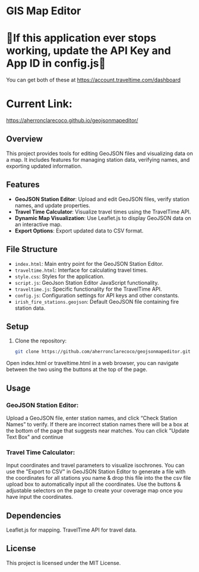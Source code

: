# GIS Map Editor
# 🚨If this application ever stops working, update the API Key and App ID in config.js🚨
 You can get both of these at https://account.traveltime.com/dashboard

 # Current Link:
 https://aherronclarecoco.github.io/geojsonmapeditor/
## Overview
This project provides tools for editing GeoJSON files and visualizing data on a map. It includes features for managing station data, verifying names, and exporting updated information.

## Features
- **GeoJSON Station Editor**: Upload and edit GeoJSON files, verify station names, and update properties.
- **Travel Time Calculator**: Visualize travel times using the TravelTime API.
- **Dynamic Map Visualization**: Use Leaflet.js to display GeoJSON data on an interactive map.
- **Export Options**: Export updated data to CSV format.

## File Structure
- `index.html`: Main entry point for the GeoJSON Station Editor.
- `traveltime.html`: Interface for calculating travel times.
- `style.css`: Styles for the application.
- `script.js`: GeoJson Station Editor JavaScript functionality.
- `traveltime.js`: Specific functionality for the TravelTime API.
- `config.js`: Configuration settings for API keys and other constants.
- `irish_fire_stations.geojson`: Default GeoJSON file containing fire station data.

## Setup
1. Clone the repository:
   ```bash
   git clone https://github.com/aherronclarecoco/geojsonmapeditor.git

Open index.html or traveltime.html in a web browser, you can navigate between the two using the buttons at the top of the page.
## Usage
### GeoJSON Station Editor: 
Upload a GeoJSON file, enter station names, and click “Check Station Names” to verify. If there are incorrect station names there will be a box at the bottom of the page that suggests near matches. You can click "Update Text Box" and continue
### Travel Time Calculator:
Input coordinates and travel parameters to visualize isochrones. You can use the "Export to CSV" in GeoJSON Station Editor to generate a file with the coordinates for all stations you name & drop this file into the the csv file upload box to automatically input all the coordinates. Use the buttons & adjustable selectors on the page to create your coverage map once you have input the coordinates.
## Dependencies
Leaflet.js for mapping.
TravelTime API for travel data.
## License
This project is licensed under the MIT License.
